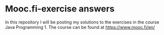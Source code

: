 # Mooc.fi-exercise answers

In this repository I will be posting my solutions to the exercises in the course Java Programming 1.
The course can be found at https://www.mooc.fi/en/
